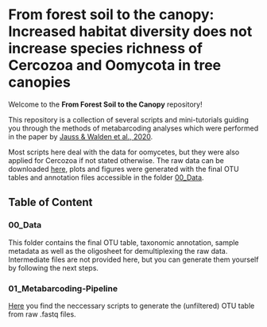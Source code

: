 # From forest soil to the canopy: Increased habitat diversity does not increase species richness of Cercozoa and Oomycota in tree canopies

Welcome to the **From Forest Soil to the Canopy** repository!

This repository is a collection of several scripts and mini-tutorials guiding you through the methods of metabarcoding analyses which were performed in the paper by [Jauss & Walden et al., 2020]().

Most scripts here deal with the data for oomycetes, but they were also applied for Cercozoa if not stated otherwise. The raw data can be downloaded [here](), plots and figures were generated with the final OTU tables and annotation files accessible in the folder [00_Data](00_Data/). 

## Table of Content
### 00_Data
This folder contains the final OTU table, taxonomic annotation, sample metadata as well as the oligosheet for demultiplexing the raw data. Intermediate files are not provided here, but you can generate them yourself by following the next steps.

### 01_Metabarcoding-Pipeline
[Here](01_Metabarcoding-Pipeline/Metabarcoding-Pipeline.md) you find the neccessary scripts to generate the (unfiltered) OTU table from raw .fastq files.
